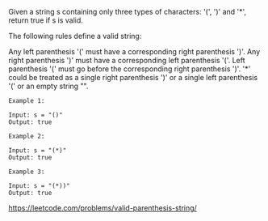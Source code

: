 Given a string s containing only three types of characters: '(', ')' and '*', return true if s is valid.

The following rules define a valid string:

Any left parenthesis '(' must have a corresponding right parenthesis ')'.
Any right parenthesis ')' must have a corresponding left parenthesis '('.
Left parenthesis '(' must go before the corresponding right parenthesis ')'.
'*' could be treated as a single right parenthesis ')' or a single left parenthesis '(' or an empty string "".

```
Example 1:

Input: s = "()"
Output: true
```

```
Example 2:

Input: s = "(*)"
Output: true
```

```
Example 3:

Input: s = "(*))"
Output: true
```

https://leetcode.com/problems/valid-parenthesis-string/